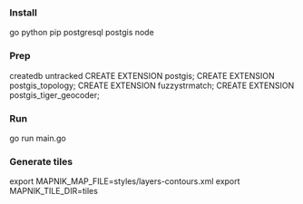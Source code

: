 ### Install

go
python
pip
postgresql
postgis
node


### Prep

createdb untracked
CREATE EXTENSION postgis;
CREATE EXTENSION postgis_topology;
CREATE EXTENSION fuzzystrmatch;
CREATE EXTENSION postgis_tiger_geocoder;

### Run

go run main.go

### Generate tiles

export MAPNIK_MAP_FILE=styles/layers-contours.xml
export MAPNIK_TILE_DIR=tiles